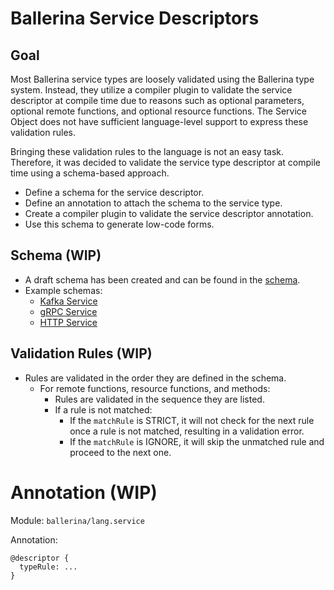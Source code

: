 # Ballerina Service Descriptors

## Goal

Most Ballerina service types are loosely validated using the Ballerina type system. Instead, they utilize a compiler plugin to validate the service descriptor at compile time due to reasons such as optional parameters, optional remote functions, and optional resource functions. The Service Object does not have sufficient language-level support to express these validation rules.

Bringing these validation rules to the language is not an easy task. Therefore, it was decided to validate the service type descriptor at compile time using a schema-based approach.

- Define a schema for the service descriptor.
- Define an annotation to attach the schema to the service type.
- Create a compiler plugin to validate the service descriptor annotation.
- Use this schema to generate low-code forms.

## Schema (WIP)

- A draft schema has been created and can be found in the [schema](schema/schema.bal).
- Example schemas:
  - [Kafka Service](schema/svc_ballerina_kafka.bal)
  - [gRPC Service](schema/svc_ballerina_grpc.bal)
  - [HTTP Service](schema/svc_ballerina_http.bal)

## Validation Rules (WIP)

- Rules are validated in the order they are defined in the schema.
  - For remote functions, resource functions, and methods:
    - Rules are validated in the sequence they are listed.
    - If a rule is not matched:
      - If the `matchRule` is STRICT, it will not check for the next rule once a rule is not matched, resulting in a validation error.
      - If the `matchRule` is IGNORE, it will skip the unmatched rule and proceed to the next one.

# Annotation (WIP)

Module: `ballerina/lang.service`

Annotation:

```ballerina
@descriptor {
  typeRule: ...
}
```